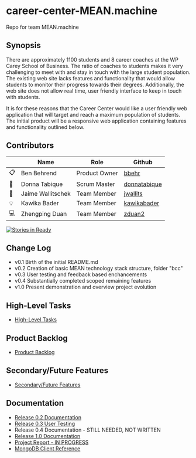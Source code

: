 # career-center-MEAN.machine
Repo for team MEAN.machine

## Synopsis

There are approximately 1100 students and 8 career coaches at the WP Carey School of Business.  The ratio of coaches to students makes it very challenging to meet with and stay in touch with the large student population.  The existing web site lacks features and functionality that would allow students to monitor their progress towards their degrees.  Additionally, the web site does not allow real time, user friendly interface to keep in touch with students. 

It is for these reasons that the Career Center would like a user friendly web application that will target and reach a maximum population of students.  The initial product will be a responsive web application containing features and functionality outlined below.

## Contributors

|  |Name | Role  | Github   |
|---|---|---|---|
| :clipboard: | Ben Behrend | Product Owner | [bbehr](https://github.com/bbehr) |
| :floppy_disk: | Donna Tabique  | Scrum Master  | [donnatabique](https://github.com/donnatabique)  |
| :wrench: | Jaime Wallitschek | Team Member | [jwallits](https://github.com/jwallits)  |
| :bulb: |  Kawika Bader | Team Member | [kawikabader](https://github.com/kawikabader)  |
| :computer: | Zhengping Duan | Team Member | [zduan2](https://gibhub.com/zduan2)  |

[![Stories in Ready](https://badge.waffle.io/asu-cis440-summer/career-center-MEAN.machine.svg?label=ready&title=Ready)](http://waffle.io/asu-cis440-summer/career-center-MEAN.machine)

## Change Log
- v0.1 Birth of the initial README.md
- v0.2 Creation of basic MEAN technology stack structure, folder "bcc"
- v0.3 User testing and feedback based enchancements
- v0.4 Substantially completed scoped remaining features
- v1.0 Present demonstration and overview project evolution

## High-Level Tasks
* [High-Level Tasks](https://github.com/asu-cis440-summer/career-center-MEAN.machine/blob/master/highleveltasks.md)

## Product Backlog
* [Product Backlog](https://github.com/asu-cis440-summer/career-center-MEAN.machine/blob/master/productbacklog.md)

## Secondary/Future Features
* [Secondary/Future Features](https://github.com/asu-cis440-summer/career-center-MEAN.machine/blob/master/futurefeatures.md)

## Documentation
* [Release 0.2 Documentation](https://github.com/asu-cis440-summer/career-center-MEAN.machine/blob/master/Documentation/Version0.2Documentation.pdf)
* [Release 0.3 User Testing](https://github.com/asu-cis440-summer/career-center-MEAN.machine/blob/master/Documentation/Version0.3UserTesting.pdf)
* Release 0.4 Documentation - STILL NEEDED, NOT WRITTEN
* [Release 1.0 Documentation](https://github.com/asu-cis440-summer/career-center-MEAN.machine/blob/master/Documentation/Version1.0Documentation.pdf)
* [Project Report - IN PROGRESS](https://github.com/asu-cis440-summer/career-center-MEAN.machine/blob/master/Documentation/ProjectReport.pdf)
* [MongoDB Client Reference](https://github.com/asu-cis440-summer/career-center-MEAN.machine/blob/master/Documentation/MongoDB_ClientReference.pdf)
